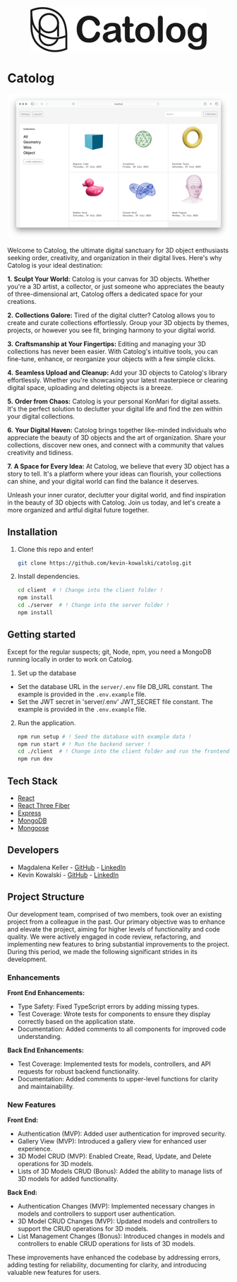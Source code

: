 <p align="center">
  <img src="images/catolog_logo_small.png" />
</p>

# Catolog

<p align="center">
  <img src="images/screenshot-readme.png" />
</p>

Welcome to Catolog, the ultimate digital sanctuary for 3D object enthusiasts seeking order, creativity, and organization in their digital lives. Here's why Catolog is your ideal destination:

**1.** **Sculpt Your World:**
  Catolog is your canvas for 3D objects. Whether you're a 3D artist, a collector, or just someone who appreciates the beauty of three-dimensional art, Catolog offers a dedicated space for your creations.

**2.** **Collections Galore:**
  Tired of the digital clutter? Catolog allows you to create and curate collections effortlessly. Group your 3D objects by themes, projects, or however you see fit, bringing harmony to your digital world.

**3.** **Craftsmanship at Your Fingertips:**
  Editing and managing your 3D collections has never been easier. With Catolog's intuitive tools, you can fine-tune, enhance, or reorganize your objects with a few simple clicks.

**4.** **Seamless Upload and Cleanup:**
  Add your 3D objects to Catolog's library effortlessly. Whether you're showcasing your latest masterpiece or clearing digital space, uploading and deleting objects is a breeze.

**5.** **Order from Chaos:**
  Catolog is your personal KonMari for digital assets. It's the perfect solution to declutter your digital life and find the zen within your digital collections.

**6.** **Your Digital Haven:**
  Catolog brings together like-minded individuals who appreciate the beauty of 3D objects and the art of organization. Share your collections, discover new ones, and connect with a community that values creativity and tidiness.

**7.** **A Space for Every Idea:**
  At Catolog, we believe that every 3D object has a story to tell. It's a platform where your ideas can flourish, your collections can shine, and your digital world can find the balance it deserves.


Unleash your inner curator, declutter your digital world, and find inspiration in the beauty of 3D objects with Catolog. Join us today, and let's create a more organized and artful digital future together.

## Installation

1. Clone this repo and enter!

   ```bash
   git clone https://github.com/kevin-kowalski/catolog.git
   ```

2. Install dependencies.

   ```bash
   cd client  # ! Change into the client folder !
   npm install
   cd ./server  # ! Change into the server folder !
   npm install
   ```

## Getting started

Except for the regular suspects; git, Node, npm, you need a MongoDB running locally in order to work on Catolog.

1. Set up the database
* Set the database URL in the `server/.env` file DB_URL constant. The example is provided in the `.env.example` file.
* Set the JWT secret in 'server/.env' JWT_SECRET file constant. The example is provided in the `.env.example` file.

2. Run the application.

   ```bash
   npm run setup # ! Seed the database with example data !
   npm run start # ! Run the backend server !
   cd ./client  # ! Change into the client folder and run the frontend server !
   npm run dev
   ```

## Tech Stack

* [React](https://reactnative.dev/)
* [React Three Fiber](https://github.com/pmndrs/react-three-fiber)
* [Express](https://expressjs.com/)
* [MongoDB](https://www.mongodb.com/)
* [Mongoose](https://mongoosejs.com/)

## Developers

* Magdalena Keller - [GitHub](https://github.com/makekema) - [LinkedIn](https://www.linkedin.com/in//)
* Kevin Kowalski - [GitHub](https://github.com/kevin-kowalski) - [LinkedIn](https://www.linkedin.com/in//)

## Project Structure

Our development team, comprised of two members, took over an existing project from a colleague in the past. Our primary objective was to enhance and elevate the project, aiming for higher levels of functionality and code quality. We were actively engaged in code review, refactoring, and implementing new features to bring substantial improvements to the project. During this period, we made the following significant strides in its development.

### Enhancements

**Front End Enhancements:**
- Type Safety: Fixed TypeScript errors by adding missing types.
- Test Coverage: Wrote tests for components to ensure they display correctly based on the application state.
- Documentation: Added comments to all components for improved code understanding.

**Back End Enhancements:**
- Test Coverage: Implemented tests for models, controllers, and API requests for robust backend functionality.
- Documentation: Added comments to upper-level functions for clarity and maintainability.

### New Features

**Front End:**
- Authentication (MVP): Added user authentication for improved security.
- Gallery View (MVP): Introduced a gallery view for enhanced user experience.
- 3D Model CRUD (MVP): Enabled Create, Read, Update, and Delete operations for 3D models.
- Lists of 3D Models CRUD (Bonus): Added the ability to manage lists of 3D models for added functionality.

**Back End:**
- Authentication Changes (MVP): Implemented necessary changes in models and controllers to support user authentication.
- 3D Model CRUD Changes (MVP): Updated models and controllers to support the CRUD operations for 3D models.
- List Management Changes (Bonus): Introduced changes in models and controllers to enable CRUD operations for lists of 3D models.

These improvements have enhanced the codebase by addressing errors, adding testing for reliability, documenting for clarity, and introducing valuable new features for users.
